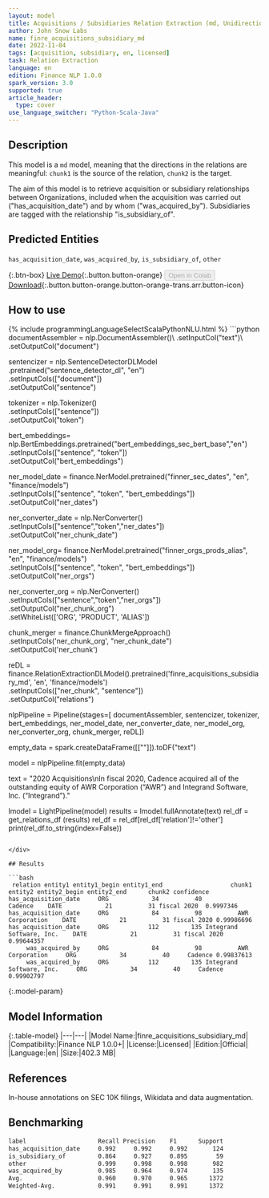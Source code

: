 ```yaml
---
layout: model
title: Acquisitions / Subsidiaries Relation Extraction (md, Unidirectional)
author: John Snow Labs
name: finre_acquisitions_subsidiary_md
date: 2022-11-04
tags: [acquisition, subsidiary, en, licensed]
task: Relation Extraction
language: en
edition: Finance NLP 1.0.0
spark_version: 3.0
supported: true
article_header:
  type: cover
use_language_switcher: "Python-Scala-Java"
---
```


## Description

This model is a `md` model, meaning that the directions in the relations are meaningful: `chunk1` is the source of the relation, `chunk2` is the target.

The aim of this model is to retrieve acquisition or subsidiary relationships between Organizations, included when the acquisition was carried out ("has_acquisition_date") and by whom ("was_acquired_by"). Subsidiaries are tagged with the relationship "is_subsidiary_of".

## Predicted Entities

`has_acquisition_date`, `was_acquired_by`, `is_subsidiary_of`, `other`

{:.btn-box}
[Live Demo](https://demo.johnsnowlabs.com/finance/FINRE_ACQUISITIONS/){:.button.button-orange}
<button class="button button-orange" disabled>Open in Colab</button>
[Download](https://s3.amazonaws.com/auxdata.johnsnowlabs.com/finance/models/finre_acquisitions_subsidiary_md_en_1.0.0_3.0_1667580014275.zip){:.button.button-orange.button-orange-trans.arr.button-icon}

## How to use



<div class="tabs-box" markdown="1">
{% include programmingLanguageSelectScalaPythonNLU.html %}
```python
documentAssembler = nlp.DocumentAssembler()\
        .setInputCol("text")\
        .setOutputCol("document")

sentencizer = nlp.SentenceDetectorDLModel\
        .pretrained("sentence_detector_dl", "en") \
        .setInputCols(["document"])\
        .setOutputCol("sentence")
                      
tokenizer = nlp.Tokenizer()\
        .setInputCols(["sentence"])\
        .setOutputCol("token")

bert_embeddings= nlp.BertEmbeddings.pretrained("bert_embeddings_sec_bert_base","en")\
        .setInputCols(["sentence", "token"])\
        .setOutputCol("bert_embeddings")

ner_model_date = finance.NerModel.pretrained("finner_sec_dates", "en", "finance/models")\
        .setInputCols(["sentence", "token", "bert_embeddings"])\
        .setOutputCol("ner_dates")

ner_converter_date = nlp.NerConverter()\
        .setInputCols(["sentence","token","ner_dates"])\
        .setOutputCol("ner_chunk_date")

ner_model_org= finance.NerModel.pretrained("finner_orgs_prods_alias", "en", "finance/models")\
        .setInputCols(["sentence", "token", "bert_embeddings"])\
        .setOutputCol("ner_orgs")

ner_converter_org = nlp.NerConverter()\
        .setInputCols(["sentence","token","ner_orgs"])\
        .setOutputCol("ner_chunk_org")\
        .setWhiteList(['ORG', 'PRODUCT', 'ALIAS'])

chunk_merger = finance.ChunkMergeApproach()\
        .setInputCols('ner_chunk_org', "ner_chunk_date")\
        .setOutputCol('ner_chunk')

reDL = finance.RelationExtractionDLModel().pretrained('finre_acquisitions_subsidiary_md', 'en', 'finance/models')\
    .setInputCols(["ner_chunk", "sentence"])\
    .setOutputCol("relations")

nlpPipeline = Pipeline(stages=[
        documentAssembler,
        sentencizer,
        tokenizer,
        bert_embeddings,
        ner_model_date,
        ner_converter_date,
        ner_model_org,
        ner_converter_org,
        chunk_merger,
        reDL])

empty_data = spark.createDataFrame([[""]]).toDF("text")

model = nlpPipeline.fit(empty_data)

text = "2020 Acquisitions\nIn fiscal 2020, Cadence acquired all of the outstanding equity of AWR Corporation (“AWR”) and Integrand Software, Inc. (“Integrand”)."

lmodel = LightPipeline(model)
results = lmodel.fullAnnotate(text)
rel_df = get_relations_df (results)
rel_df = rel_df[rel_df['relation']!='other']
print(rel_df.to_string(index=False))
```

</div>

## Results

```bash
 relation entity1 entity1_begin entity1_end                   chunk1 entity2 entity2_begin entity2_end      chunk2 confidence
has_acquisition_date     ORG            34          40                  Cadence    DATE            21          31 fiscal 2020  0.9997346
has_acquisition_date     ORG            84          98          AWR Corporation    DATE            21          31 fiscal 2020 0.99986696
has_acquisition_date     ORG           112         135 Integrand Software, Inc.    DATE            21          31 fiscal 2020 0.99644357
     was_acquired_by     ORG            84          98          AWR Corporation     ORG            34          40     Cadence 0.99837613
     was_acquired_by     ORG           112         135 Integrand Software, Inc.     ORG            34          40     Cadence 0.99902797
```

{:.model-param}
## Model Information

{:.table-model}
|---|---|
|Model Name:|finre_acquisitions_subsidiary_md|
|Compatibility:|Finance NLP 1.0.0+|
|License:|Licensed|
|Edition:|Official|
|Language:|en|
|Size:|402.3 MB|

## References

In-house annotations on SEC 10K filings, Wikidata and data augmentation.

## Benchmarking

```bash
label                    Recall Precision    F1      Support
has_acquisition_date     0.992     0.992     0.992       124
is_subsidiary_of         0.864     0.927     0.895        59
other                    0.999     0.998     0.998       982
was_acquired_by          0.985     0.964     0.974       135
Avg.                     0.960     0.970     0.965      1372
Weighted-Avg.            0.991     0.991     0.991      1372
```
